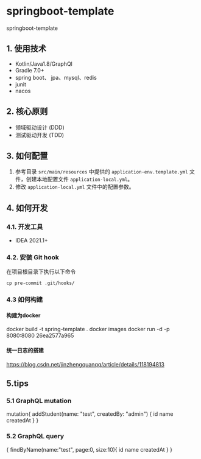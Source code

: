 # springboot-template
springboot-template

## 1. 使用技术

* Kotlin/Java1.8/GraphQl
* Gradle 7.0+
* spring boot、 jpa、mysql、redis
* junit
* nacos

## 2. 核心原则

* 领域驱动设计 (DDD)
* 测试驱动开发 (TDD)

## 3. 如何配置
1. 参考目录 `src/main/resources` 中提供的 `application-env.template.yml` 文件，创建本地配置文件 `application-local.yml`。
2. 修改 `application-local.yml` 文件中的配置参数。

## 4. 如何开发

### 4.1. 开发工具

* IDEA 2021.1+

### 4.2. 安装 Git hook

在项目根目录下执行以下命令

```shell
cp pre-commit .git/hooks/
```

### 4.3 如何构建
#### 构建为docker
docker build -t spring-template .
docker images
docker run -d -p 8080:8080 26ea2577a965

#### 统一日志的搭建
https://blog.csdn.net/jinzhengquanqq/article/details/118194813

## 5.tips
### 5.1 GraphQL mutation
mutation{
    addStudent(name: "test", createdBy: "admin") {
        id
        name
        createdAt
    }
}
### 5.2 GraphQL query
{
    findByName(name:"test", page:0, size:10){
        id
        name
        createdAt
    }
}






